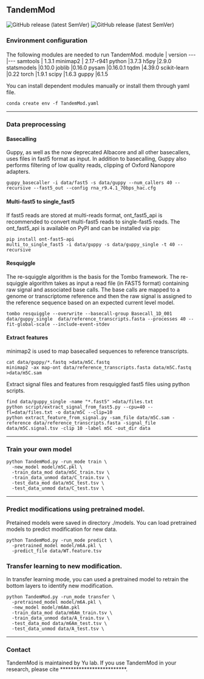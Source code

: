 ## TandemMod

![GitHub release (latest SemVer)](https://img.shields.io/badge/Version-v1.0-yellowgreen) ![GitHub release (latest SemVer)](https://img.shields.io/badge/Language-python-yellowgreen)

### Environment configuration
#### 

The following modules are needed to run TandemMod.
module | version
---|---
samtools | 1.3.1
minimap2 | 2.17-r941
python                               |3.7.3
h5py                               |2.9.0
statsmodels                        |0.10.0
joblib                        |0.16.0
pysam                         |0.16.0.1
tqdm                          |4.39.0
scikit-learn              |0.22
torch                     |1.9.1
scipy                     |1.6.3
guppy                     |6.1.5

You can install dependent modules manually or install them through yaml file.
```
conda create env -f TandemMod.yaml
```
---
### Data preprocessing
#### Basecalling
Guppy, as well as the now deprecated Albacore and all other basecallers, uses files in fast5 format as input. In addition to basecalling, Guppy also performs filtering of low quality reads, clipping of Oxford Nanopore adapters.
```
guppy_basecaller -i data/fast5 -s data/guppy --num_callers 40 --recursive --fast5_out --config rna_r9.4.1_70bps_hac.cfg
```
#### Multi-fast5 to single_fast5
If fast5 reads are stored at multi-reads format, ont_fast5_api is recommended to convert multi-fast5 reads to single-fast5 reads. The ont_fast5_api is available on PyPI and can be installed via pip:
```
pip install ont-fast5-api
multi_to_single_fast5 -i data/guppy -s data/guppy_single -t 40 --recursive 
```
#### Resquiggle
The re-squiggle algorithm is the basis for the Tombo framework. The re-squiggle algorithm takes as input a read file (in FAST5 format) containing raw signal and associated base calls. The base calls are mapped to a genome or transcriptome reference and then the raw signal is assigned to the reference sequence based on an expected current level model.
```
tombo resquiggle --overwrite --basecall-group Basecall_1D_001 data/guppy_single  data/reference_transcripts.fasta --processes 40 --fit-global-scale --include-event-stdev
```
#### Extract features
minimap2 is used to map basecalled sequences to reference transcripts.
```
cat data/guppy/*.fastq >data/m5C.fastq
minimap2 -ax map-ont data/reference_transcripts.fasta data/m5C.fastq >data/m5C.sam
```
Extract signal files and features from resquiggled fast5 files using python scripts.
```
find data/guppy_single -name "*.fast5" >data/files.txt 
python script/extract_signal_from_fast5.py --cpu=40 --fl=data/files.txt -o data/m5C --clip=10
python extract_feature_from_signal.py -sam_file data/m5C.sam -reference data/reference_transcripts.fasta -signal_file data/m5C.signal.tsv -clip 10 -label m5C -out_dir data
```

---
### Train your own model

```
python TandemMod.py -run_mode train \
  -new_model model/m5C.pkl \
  -train_data_mod data/m5C_train.tsv \
  -train_data_unmod data/C_train.tsv \
  -test_data_mod data/m5C_test.tsv \
  -test_data_unmod data/C_test.tsv \
```
---
### Predict modifications using pretrained model.
Pretained models were saved in directory ./models. You can load pretrained models to predict modification for new data.
```
python TandemMod.py -run_mode predict \
  -pretrained_model model/m6A.pkl \
  -predict_file data/WT.feature.tsv
```

### Transfer learning to new modification.
In transfer learning mode, you can used a pretrained model to retrain the bottom layers to identify new modification.
```
python TandemMod.py -run_mode transfer \
  -pretrained_model model/m6A.pkl \
  -new_model model/m6Am.pkl
  -train_data_mod data/m6Am_train.tsv \
  -train_data_unmod data/A_train.tsv \
  -test_data_mod data/m6Am_test.tsv \
  -test_data_unmod data/A_test.tsv \
```
---
### Contact
TandemMod is maintained by Yu lab.
If you use TandemMod in your research, please cite *************************.


